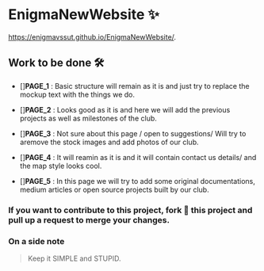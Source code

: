 # EnigmaNewWebsite   :sparkles:

https://enigmavssut.github.io/EnigmaNewWebsite/.

## Work to be done :hammer_and_wrench:

- []**PAGE_1** : Basic structure will remain as it is and
just try to replace the mockup text with the things we do.

- []**PAGE_2** : Looks good as it is and here we will
add the previous projects as well as milestones of the club.

- []**PAGE_3** : Not sure about this page / 
open to suggestions/ Will try to aremove the stock images
and add photos of our club.

- []**PAGE_4** : It will reamin as it is and it will contain
contact us details/ and the map style looks cool.

- []**PAGE_5** : In this page we will try to add some original
documentations, medium articles or open source projects built 
by our club.


### If you want to contribute to this project, fork :fork_and_knife: this project and pull up a request to merge your changes.

### On a side note
>Keep it SIMPLE and STUPID.
